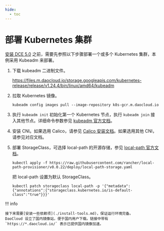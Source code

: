 ```yaml
---
hide:
  - toc
---
```


# 部署 Kubernetes 集群

[安装 DCE 5.0](./install-dce-community.md) 之前，需要先参照以下步骤部署一个或多个 Kubernetes 集群，本例采用 Kubeadm 来部署。

1. 下载 kubeadm 二进制文件。

    https://files.m.daocloud.io/storage.googleapis.com/kubernetes-release/release/v1.24.4/bin/linux/amd64/kubeadm

2. 拉取 Kubernetes 镜像。

	```
	kubeadm config images pull --image-repository k8s-gcr.m.daocloud.io
	```

3. 执行 `kubeadm init` 初始化第一个 Kubernetes 节点，执行 `kubeadm join` 接入其他节点。详细命令参数参见 [kubeadm 官方文档](https://kubernetes.io/zh-cn/docs/setup/production-environment/tools/kubeadm/create-cluster-kubeadm/)。

4. 安装 CNI。如果选用 Calico，请参见 [Calico 安装文档](https://projectcalico.docs.tigera.io/getting-started/kubernetes/self-managed-onprem/onpremises)。如果选用其他 CNI，请参见对应文档。

5. 部署 StorageClass，可选择 local-path 的开源存储，参见 [local-path 官方文档](https://github.com/rancher/local-path-provisioner)。

	```
	kubectl apply -f https://raw.githubusercontent.com/rancher/local-path-provisioner/v0.0.22/deploy/local-path-storage.yaml
	```

	把 local-path 设置为默认 StorageClass。

	```
	kubectl patch storageclass local-path -p '{"metadata": {"annotations":{"storageclass.kubernetes.io/is-default-class":"true"}}}'
	```
	
!!! info

	接下来需要[安装一些依赖项](./install-tools.md)，保证运行环境完备。
	DaoCloud 设立了国内镜像站，便于国内用户下载。链接中带有 `https://*.daocloud.io/` 表示已提供国内镜像加速。

